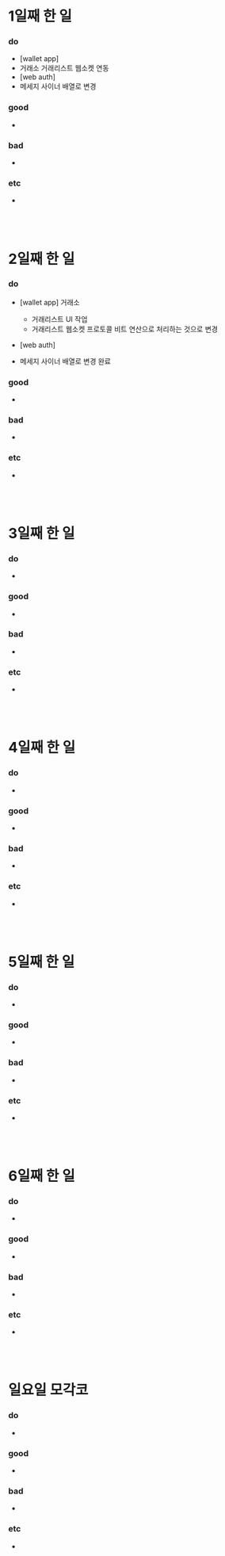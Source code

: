 # 1일째 한 일 
### do
- [wallet app]
 - 거래소 거래리스트 웹소켓 연동
- [web auth]
 - 메세지 사이너 배열로 변경

### good
- 

### bad
- 

### etc
- 

<br /><br />

# 2일째 한 일 
### do
- [wallet app] 거래소
 	- 거래리스트 UI 작업
	- 거래리스트 웹소켓 프로토콜 비트 연산으로 처리하는 것으로 변경

- [web auth]
 - 메세지 사이너 배열로 변경 완료


### good
-

### bad
-

### etc
-

<br /><br />

# 3일째 한 일 
### do
-

### good
-

### bad
-

### etc
-

<br /><br />

# 4일째 한 일 
### do
-

### good
-

### bad
-

### etc
- 

<br /><br />

# 5일째 한 일 
### do
-

### good
-

### bad
-

### etc
- 

<br /><br />

# 6일째 한 일 
### do
-

### good
-
 
### bad
-

### etc
-

<br /><br />

# 일요일 모각코
### do
-

### good
-

### bad
- 

### etc
-

<br /><br />
